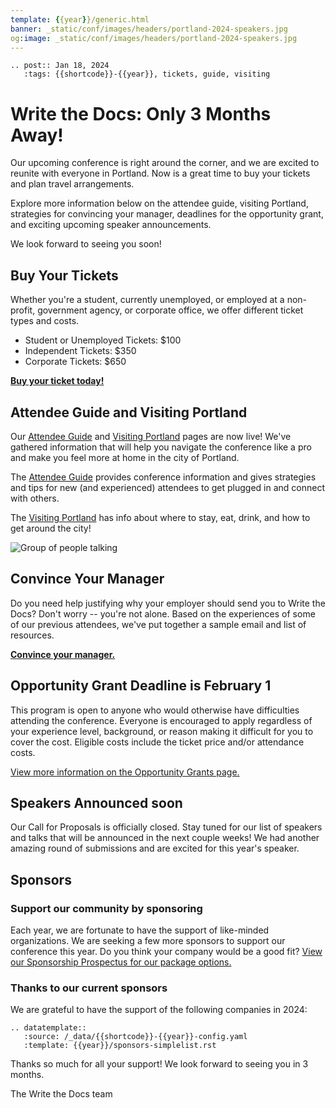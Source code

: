 ```yaml
---
template: {{year}}/generic.html
banner: _static/conf/images/headers/portland-2024-speakers.jpg
og:image: _static/conf/images/headers/portland-2024-speakers.jpg
---
```


```{eval-rst}
.. post:: Jan 18, 2024
   :tags: {{shortcode}}-{{year}}, tickets, guide, visiting
```


# Write the Docs: Only 3 Months Away!

Our upcoming conference is right around the corner, and we are excited to reunite with everyone in Portland. Now is a great time to buy your tickets and plan travel arrangements.

Explore more information below on the attendee guide, visiting Portland, strategies for convincing your manager, deadlines for the opportunity grant, and exciting upcoming speaker announcements.

We look forward to seeing you soon!

## Buy Your Tickets

Whether you're a student, currently unemployed, or employed at a non-profit, government agency, or corporate office, we offer different ticket types and costs.

- Student or Unemployed Tickets: $100
- Independent Tickets: $350
- Corporate Tickets: $650

[**Buy your ticket today!**](https://www.writethedocs.org/conf/portland/2024/tickets/)

## Attendee Guide and Visiting Portland

Our [Attendee Guide](https://www.writethedocs.org/conf/portland/2024/attendee-guide/) and [Visiting Portland](https://www.writethedocs.org/conf/portland/2024/visiting/) pages are now live! We've gathered information that will help you navigate the conference like a pro and make you feel more at home in the city of Portland.

The [Attendee Guide](https://www.writethedocs.org/conf/portland/2024/attendee-guide/) provides conference information and gives strategies and tips for new (and experienced) attendees to get plugged in and connect with others.

The [Visiting Portland](https://www.writethedocs.org/conf/portland/2024/visiting/) has info about where to stay, eat, drink, and how to get around the city!

![Group of people talking](/_static/img/2024/attendee-guide.jpg)

## Convince Your Manager

Do you need help justifying why your employer should send you to Write the Docs? Don't worry -- you're not alone. Based on the experiences of some of our previous attendees, we've put together a sample email and list of resources.

[**Convince your manager.**](https://www.writethedocs.org/conf/portland/2024/convince-your-manager/)

## Opportunity Grant Deadline is February 1

This program is open to anyone who would otherwise have difficulties attending the conference. Everyone is encouraged to apply regardless of your experience level, background, or reason making it difficult for you to cover the cost. Eligible costs include the ticket price and/or attendance costs.

[View more information on the Opportunity Grants page.](https://www.writethedocs.org/conf/portland/2024/opportunity-grants/)

## Speakers Announced soon

Our Call for Proposals is officially closed. Stay tuned for our list of speakers and talks that will be announced in the next couple weeks! We had another amazing round of submissions and are excited for this year's speaker.

## Sponsors

### Support our community by sponsoring

Each year, we are fortunate to have the support of like-minded organizations. We are seeking a few more sponsors to support our conference this year. Do you think your company would be a good fit? [View our Sponsorship Prospectus for our package options.](https://www.writethedocs.org/conf/portland/2024/sponsors/prospectus/)

### Thanks to our current sponsors

We are grateful to have the support of the following companies in 2024:

```{eval-rst}
.. datatemplate::
   :source: /_data/{{shortcode}}-{{year}}-config.yaml
   :template: {{year}}/sponsors-simplelist.rst
```

Thanks so much for all your support! We look forward to seeing you in 3 months.

The Write the Docs team

